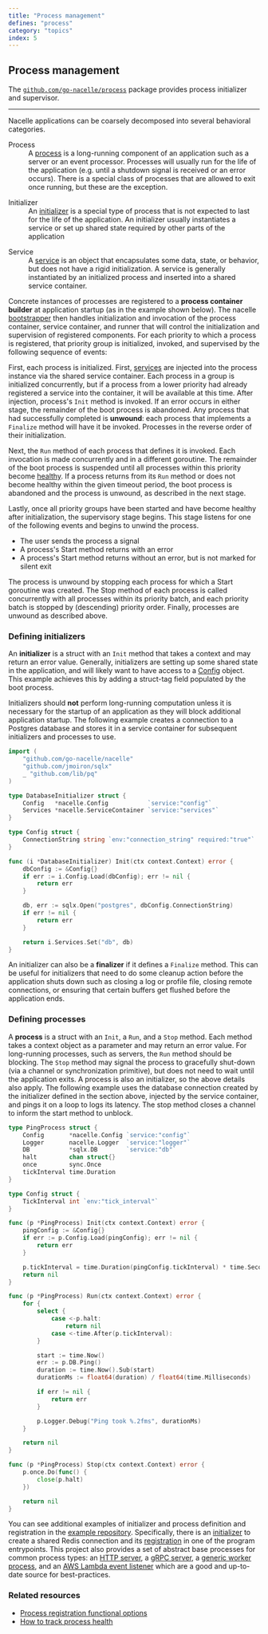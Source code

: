 ```yaml
---
title: "Process management"
defines: "process"
category: "topics"
index: 5
---
```


## Process management

The [`github.com/go-nacelle/process`](https://github.com/go-nacelle/process) package provides process initializer and supervisor.

---

Nacelle applications can be coarsely decomposed into several behavioral categories.

<dl>
  <dt>Process</dt>
  <dd>A <a href="https://pkg.go.dev/github.com/go-nacelle/process/v2#Process">process</a> is a long-running component of an application such as a server or an event processor. Processes will usually run for the life of the application (e.g. until a shutdown signal is received or an error occurs). There is a special class of processes that are allowed to exit once running, but these are the exception.</dd>
</dl>

<dl>
  <dt>Initializer</dt>
  <dd>An <a href="https://pkg.go.dev/github.com/go-nacelle/process/v2#Initializer">initializer</a> is a special type of process that is not expected to last for the life of the application. An initializer usually instantiates a service or set up shared state required by other parts of the application</dd>
</dl>

<dl>
  <dt>Service</dt>
  <dd>A <a href="/docs/topics/service">service</a> is an object that encapsulates some data, state, or behavior, but does not have a rigid initialization. A service is generally instantiated by an initialized process and inserted into a shared service container.</dd>
</dl>

Concrete instances of processes are registered to a **process container builder** at application startup (as in the example shown below). The nacelle [bootstrapper](/docs/topics/booting) then handles initialization and invocation of the process container, service container, and runner that will control the initialization and supervision of registered components. For each priority to which a process is registered, that priority group is initialized, invoked, and supervised by the following sequence of events:

First, each process is initialized. First, [services](/docs/topics/service) are injected into the process instance via the shared service container. Each process in a group is initialized concurrently, but if a process from a lower priority had already registered a service into the container, it will be available at this time. After injection, process's `Init` method is invoked. If an error occurs in either stage, the remainder of the boot process is abandoned. Any process that had successfully completed is **unwound**: each process that implements a `Finalize` method will have it be invoked. Processes in the reverse order of their initialization.

Next, the `Run` method of each process that defines it is invoked. Each invocation is made concurrently and in a different goroutine. The remainder of the boot process is suspended until all processes within this priority become [healthy](#tracking-process-health). If a process returns from its `Run` method or does not become healthy within the given timeout period, the boot process is abandoned and the process is unwound, as described in the next stage.

Lastly, once all priority groups have been started and have become healthy after initialization, the supervisory stage begins. This stage listens for one of the following events and begins to unwind the process.

  - The user sends the process a signal
  - A process's Start method returns with an error
  - A process's Start method returns without an error, but is not marked for silent exit

The process is unwound by stopping each process for which a Start goroutine was created. The Stop method of each process is called concurrently with all processes within its priority batch, and each priority batch is stopped by (descending) priority order. Finally, processes are unwound as described above.

### Defining initializers

An **initializer** is a struct with an `Init` method that takes a context and may return an error value. Generally, initializers are setting up some shared state in the application, and will likely want to have access to a [Config](/docs/topics/config) object. This example achieves this by adding a struct-tag field populated by the boot process.

Initializers should **not** perform long-running computation unless it is necessary for the startup of an application as they will block additional application startup. The following example creates a connection to a Postgres database and stores it in a service container for subsequent initializers and processes to use.

```go
import (
    "github.com/go-nacelle/nacelle"
    "github.com/jmoiron/sqlx"
    _ "github.com/lib/pq"
)

type DatabaseInitializer struct {
    Config   *nacelle.Config           `service:"config"`
    Services *nacelle.ServiceContainer `service:"services"`
}

type Config struct {
    ConnectionString string `env:"connection_string" required:"true"`
}

func (i *DatabaseInitializer) Init(ctx context.Context) error {
    dbConfig := &Config{}
    if err := i.Config.Load(dbConfig); err != nil {
        return err
    }

    db, err := sqlx.Open("postgres", dbConfig.ConnectionString)
    if err != nil {
        return err
    }

    return i.Services.Set("db", db)
}
```

An initializer can also be a **finalizer** if it defines a `Finalize` method. This can be useful for initializers that need to do some cleanup action before the application shuts down such as closing a log or profile file, closing remote connections, or ensuring that certain buffers get flushed before the application ends.

### Defining processes

A **process** is a struct with an `Init`, a `Run`, and a `Stop` method. Each method takes a context object as a parameter and may return an error value. For long-running processes, such as servers, the `Run` method should be blocking. The `Stop` method may signal the process to gracefully shut-down (via a channel or synchronization primitive), but does not need to wait until the application exits. A process is also an initializer, so the above details also apply. The following example uses the database connection created by the initializer defined in the section above, injected by the service container, and pings it on a loop to logs its latency. The stop method closes a channel to inform the start method to unblock.

```go
type PingProcess struct {
	Config       *nacelle.Config `service:"config"`
	Logger       nacelle.Logger  `service:"logger"`
	DB           *sqlx.DB        `service:"db"`
	halt         chan struct{}
	once         sync.Once
	tickInterval time.Duration
}

type Config struct {
	TickInterval int `env:"tick_interval"`
}

func (p *PingProcess) Init(ctx context.Context) error {
	pingConfig := &Config{}
	if err := p.Config.Load(pingConfig); err != nil {
		return err
	}

	p.tickInterval = time.Duration(pingConfig.tickInterval) * time.Second
	return nil
}

func (p *PingProcess) Run(ctx context.Context) error {
	for {
		select {
			case <-p.halt:
				return nil
			case <-time.After(p.tickInterval):
		}

		start := time.Now()
		err := p.DB.Ping()
		duration := time.Now().Sub(start)
		durationMs := float64(duration) / float64(time.Milliseconds)

		if err != nil {
			return err
		}

		p.Logger.Debug("Ping took %.2fms", durationMs)
	}

	return nil
}

func (p *PingProcess) Stop(ctx context.Context) error {
	p.once.Do(func() {
		close(p.halt)
	})

	return nil
}
```

You can see additional examples of initializer and process definition and registration in the [example repository](https://github.com/go-nacelle/example). Specifically, there is an [initializer](https://github.com/go-nacelle/example/blob/843979aaa86786784a1ca3646e8d0d1f69e29c65/internal/redis_initializer.go#L80) to create a shared Redis connection and its [registration](https://github.com/go-nacelle/example/blob/843979aaa86786784a1ca3646e8d0d1f69e29c65/cmd/worker/main.go#L9) in one of the program entrypoints. This project also provides a set of abstract base processes for common process types: an [HTTP server](/docs/topics/base/httpbase), a [gRPC server](/docs/topics/base/grpcbase), a [generic worker process](/docs/topics/base/workerbase), and an [AWS Lambda event listener](/docs/topics/base/lambdabase) which are a good and up-to-date source for best-practices.

### Related resources

- [Process registration functional options](/docs/ref/options_process)
- [How to track process health](/docs/howtos/process_health)
